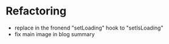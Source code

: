 # Refactoring

-   replace in the fronend "setLoading" hook to "setIsLoading"
- fix main image in blog summary
